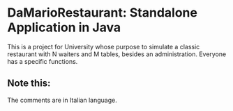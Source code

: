 # DaMarioRestaurant: Standalone Application in Java

This is a project for University whose purpose to simulate a classic restaurant with N waiters and M tables, besides an administration. Everyone has a specific functions. 

## Note this: 
The comments are in Italian language. 
